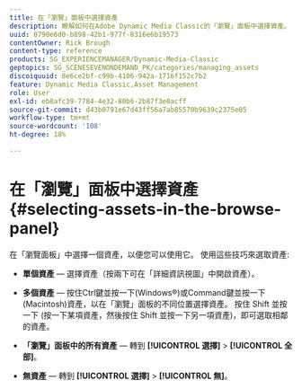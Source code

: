 ```yaml
---
title: 在「瀏覽」面板中選擇資產
description: 瞭解如何在Adobe Dynamic Media Classic的「瀏覽」面板中選擇資產。
uuid: 0790e6d0-b898-42b1-977f-8316e6b19573
contentOwner: Rick Brough
content-type: reference
products: SG_EXPERIENCEMANAGER/Dynamic-Media-Classic
geptopics: SG_SCENESEVENONDEMAND_PK/categories/managing_assets
discoiquuid: 8e6ce2bf-c99b-4106-942a-1716f152c7b2
feature: Dynamic Media Classic,Asset Management
role: User
exl-id: eb8afc39-7784-4e32-80b6-2b87f3e0acff
source-git-commit: d43b0791e67d43ff56a7ab85570b9639c2375e05
workflow-type: tm+mt
source-wordcount: '108'
ht-degree: 18%

---
```


# 在「瀏覽」面板中選擇資產{#selecting-assets-in-the-browse-panel}

在「瀏覽面板」中選擇一個資產，以便您可以使用它。 使用這些技巧來選取資產:

* **單個資產**  — 選擇資產（按兩下可在「詳細資訊視圖」中開啟資產）。

* **多個資產**  — 按住Ctrl鍵並按一下(Windows®)或Command鍵並按一下(Macintosh)資產，以在「瀏覽」面板的不同位置選擇資產。 按住 Shift 並按一下 (按一下某項資產，然後按住 Shift 並按一下另一項資產)，即可選取相鄰的資產。

* **「瀏覽」面板中的所有資產**  — 轉到 **[!UICONTROL 選擇]** > **[!UICONTROL 全部]**。

* **無資產**  — 轉到 **[!UICONTROL 選擇]** > **[!UICONTROL 無]**。
